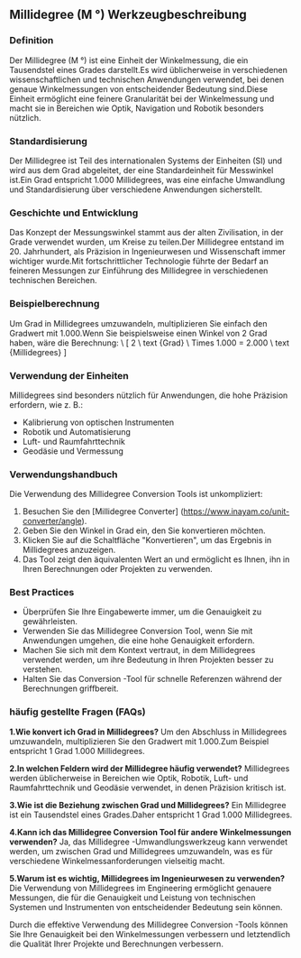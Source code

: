 ## Millidegree (M °) Werkzeugbeschreibung

### Definition
Der Millidegree (M °) ist eine Einheit der Winkelmessung, die ein Tausendstel eines Grades darstellt.Es wird üblicherweise in verschiedenen wissenschaftlichen und technischen Anwendungen verwendet, bei denen genaue Winkelmessungen von entscheidender Bedeutung sind.Diese Einheit ermöglicht eine feinere Granularität bei der Winkelmessung und macht sie in Bereichen wie Optik, Navigation und Robotik besonders nützlich.

### Standardisierung
Der Millidegree ist Teil des internationalen Systems der Einheiten (SI) und wird aus dem Grad abgeleitet, der eine Standardeinheit für Messwinkel ist.Ein Grad entspricht 1.000 Millidegrees, was eine einfache Umwandlung und Standardisierung über verschiedene Anwendungen sicherstellt.

### Geschichte und Entwicklung
Das Konzept der Messungswinkel stammt aus der alten Zivilisation, in der Grade verwendet wurden, um Kreise zu teilen.Der Millidegree entstand im 20. Jahrhundert, als Präzision in Ingenieurwesen und Wissenschaft immer wichtiger wurde.Mit fortschrittlicher Technologie führte der Bedarf an feineren Messungen zur Einführung des Millidegree in verschiedenen technischen Bereichen.

### Beispielberechnung
Um Grad in Millidegrees umzuwandeln, multiplizieren Sie einfach den Gradwert mit 1.000.Wenn Sie beispielsweise einen Winkel von 2 Grad haben, wäre die Berechnung:
\ [
2 \ text {Grad} \ Times 1.000 = 2.000 \ text {Millidegrees}
\]

### Verwendung der Einheiten
Millidegrees sind besonders nützlich für Anwendungen, die hohe Präzision erfordern, wie z. B.:
- Kalibrierung von optischen Instrumenten
- Robotik und Automatisierung
- Luft- und Raumfahrttechnik
- Geodäsie und Vermessung

### Verwendungshandbuch
Die Verwendung des Millidegree Conversion Tools ist unkompliziert:
1. Besuchen Sie den [Millidegree Converter] (https://www.inayam.co/unit-converter/angle).
2. Geben Sie den Winkel in Grad ein, den Sie konvertieren möchten.
3. Klicken Sie auf die Schaltfläche "Konvertieren", um das Ergebnis in Millidegrees anzuzeigen.
4. Das Tool zeigt den äquivalenten Wert an und ermöglicht es Ihnen, ihn in Ihren Berechnungen oder Projekten zu verwenden.

### Best Practices
- Überprüfen Sie Ihre Eingabewerte immer, um die Genauigkeit zu gewährleisten.
- Verwenden Sie das Millidegree Conversion Tool, wenn Sie mit Anwendungen umgehen, die eine hohe Genauigkeit erfordern.
- Machen Sie sich mit dem Kontext vertraut, in dem Millidegrees verwendet werden, um ihre Bedeutung in Ihren Projekten besser zu verstehen.
- Halten Sie das Conversion -Tool für schnelle Referenzen während der Berechnungen griffbereit.

### häufig gestellte Fragen (FAQs)

**1.Wie konvert ich Grad in Millidegrees?**
Um den Abschluss in Millidegrees umzuwandeln, multiplizieren Sie den Gradwert mit 1.000.Zum Beispiel entspricht 1 Grad 1.000 Millidegrees.

**2.In welchen Feldern wird der Millidegree häufig verwendet?**
Millidegrees werden üblicherweise in Bereichen wie Optik, Robotik, Luft- und Raumfahrttechnik und Geodäsie verwendet, in denen Präzision kritisch ist.

**3.Wie ist die Beziehung zwischen Grad und Millidegrees?**
Ein Millidegree ist ein Tausendstel eines Grades.Daher entspricht 1 Grad 1.000 Millidegrees.

**4.Kann ich das Millidegree Conversion Tool für andere Winkelmessungen verwenden?**
Ja, das Millidegree -Umwandlungswerkzeug kann verwendet werden, um zwischen Grad und Millidegrees umzuwandeln, was es für verschiedene Winkelmessanforderungen vielseitig macht.

**5.Warum ist es wichtig, Millidegrees im Ingenieurwesen zu verwenden?**
Die Verwendung von Millidegrees im Engineering ermöglicht genauere Messungen, die für die Genauigkeit und Leistung von technischen Systemen und Instrumenten von entscheidender Bedeutung sein können.

Durch die effektive Verwendung des Millidegree Conversion -Tools können Sie Ihre Genauigkeit bei den Winkelmessungen verbessern und letztendlich die Qualität Ihrer Projekte und Berechnungen verbessern.